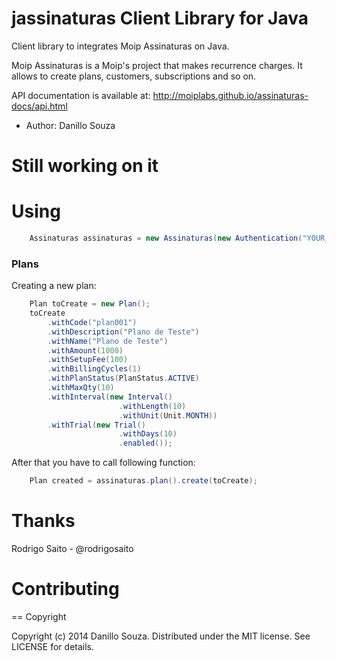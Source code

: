jassinaturas Client Library for Java
============================================

Client library to integrates Moip Assinaturas on Java.

Moip Assinaturas is a Moip's project that makes recurrence charges. It allows to create plans, customers, subscriptions and so on.

API documentation is available at: http://moiplabs.github.io/assinaturas-docs/api.html


 - Author: Danillo Souza

Still working on it
====================

# Using

```java
	Assinaturas assinaturas = new Assinaturas(new Authentication("YOUR_TOKEN", "YOUR_SECRET"));
```

### Plans

Creating a new plan:

```java
	Plan toCreate = new Plan();
	toCreate
		.withCode("plan001")
		.withDescription("Plano de Teste")
		.withName("Plano de Teste")
		.withAmount(1000)
        .withSetupFee(100)
        .withBillingCycles(1)
        .withPlanStatus(PlanStatus.ACTIVE)
        .withMaxQty(10)
        .withInterval(new Interval()
        				.withLength(10)
        				.withUnit(Unit.MONTH))
        .withTrial(new Trial()
        				.withDays(10)
        				.enabled());
```

After that you have to call following function:

```java
	Plan created = assinaturas.plan().create(toCreate);
```

Thanks
====================

Rodrigo Saito - @rodrigosaito

Contributing
====================

== Copyright

Copyright (c) 2014 Danillo Souza. Distributed under the MIT license. See LICENSE for details.